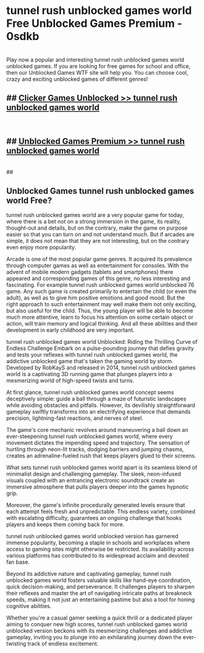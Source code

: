 # tunnel rush unblocked games world  Free Unblocked Games Premium - 0sdkb <br>
<br>
Play now a popular and interesting tunnel rush unblocked games world unblocked games. If you are looking for free games for school and office, then our Unblocked Games WTF site will help you. You can choose cool, crazy and exciting unblocked games of different genres!


## ##  [Clicker Games Unblocked >> tunnel rush unblocked games world](http://freeplayer.one?title=tunnel_rush_unblocked_games_world&ref=UGames)
  <br>

##  ## [Unblocked Games Premium >> tunnel rush unblocked games world](http://freeplayer.one?title=tunnel_rush_unblocked_games_world&ref=UGames)
  <br>
  ##



## Unblocked Games tunnel rush unblocked games world Free?

tunnel rush unblocked games world are a very popular game for today, where there is a bet not on a strong immersion in the game, its reality, thought-out and details, but on the contrary, make the game on purpose easier so that you can turn on and not understand much. But if arcades are simple, it does not mean that they are not interesting, but on the contrary even enjoy more popularity.

Arcade is one of the most popular game genres. It acquired its prevalence through computer games as well as entertainment for consoles. With the advent of mobile modern gadgets (tablets and smartphones) there appeared and corresponding games of this genre, no less interesting and fascinating. For example tunnel rush unblocked games world unblocked 76 game. Any such game is created primarily to entertain the child (or even the adult), as well as to give him positive emotions and good mood. But the right approach to such entertainment may well make them not only exciting, but also useful for the child. Thus, the young player will be able to become much more attentive, learn to focus his attention on some certain object or action, will train memory and logical thinking. And all these abilities and their development in early childhood are very important.

tunnel rush unblocked games world Unblocked: Riding the Thrilling Curve of Endless Challenge
Embark on a pulse-pounding journey that defies gravity and tests your reflexes with tunnel rush unblocked games world, the addictive unblocked game that's taken the gaming world by storm. Developed by RobKayS and released in 2014, tunnel rush unblocked games world is a captivating 3D running game that plunges players into a mesmerizing world of high-speed twists and turns.

At first glance, tunnel rush unblocked games world concept seems deceptively simple: guide a ball through a maze of futuristic landscapes while avoiding obstacles and pitfalls. However, its devilishly straightforward gameplay swiftly transforms into an electrifying experience that demands precision, lightning-fast reactions, and nerves of steel.

The game's core mechanic revolves around maneuvering a ball down an ever-steepening tunnel rush unblocked games world, where every movement dictates the impending speed and trajectory. The sensation of hurtling through neon-lit tracks, dodging barriers and jumping chasms, creates an adrenaline-fueled rush that keeps players glued to their screens.

What sets tunnel rush unblocked games world apart is its seamless blend of minimalist design and challenging gameplay. The sleek, neon-infused visuals coupled with an entrancing electronic soundtrack create an immersive atmosphere that pulls players deeper into the games hypnotic grip.

Moreover, the game's infinite procedurally generated levels ensure that each attempt feels fresh and unpredictable. This endless variety, combined with escalating difficulty, guarantees an ongoing challenge that hooks players and keeps them coming back for more.

tunnel rush unblocked games world unblocked version has garnered immense popularity, becoming a staple in schools and workplaces where access to gaming sites might otherwise be restricted. Its availability across various platforms has contributed to its widespread acclaim and devoted fan base.

Beyond its addictive nature and captivating gameplay, tunnel rush unblocked games world fosters valuable skills like hand-eye coordination, quick decision-making, and perseverance. It challenges players to sharpen their reflexes and master the art of navigating intricate paths at breakneck speeds, making it not just an entertaining pastime but also a tool for honing cognitive abilities.

Whether you're a casual gamer seeking a quick thrill or a dedicated player aiming to conquer new high scores, tunnel rush unblocked games world unblocked version beckons with its mesmerizing challenges and addictive gameplay, inviting you to plunge into an exhilarating journey down the ever-twisting track of endless excitement.
